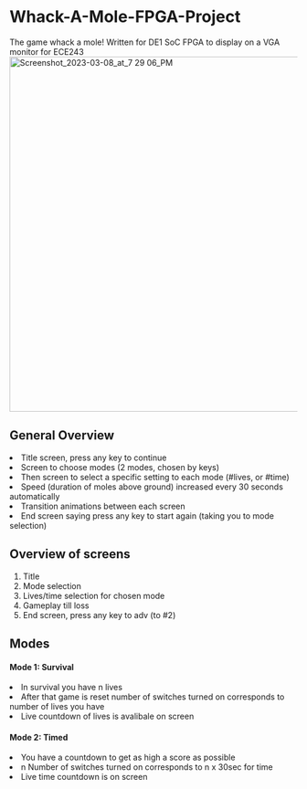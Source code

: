 # Whack-A-Mole-FPGA-Project
The game whack a mole! Written for DE1 SoC FPGA to display on a VGA monitor for ECE243
<img width="622" alt="Screenshot_2023-03-08_at_7 29 06_PM" src="https://user-images.githubusercontent.com/96932850/229607133-af9201d4-a7fd-4f2e-b598-d5f256251e33.png">
<h2>General Overview</h2>
<li>Title screen, press any key to continue</li>
<li>Screen to choose modes (2 modes, chosen by keys)</li>
<li>Then screen to select a specific setting to each mode (#lives, or #time)</li>
<li>Speed (duration of moles above ground) increased every 30 seconds automatically</li>
<li>Transition animations between each screen</li>
<li>End screen saying press any key to start again (taking you to mode selection)</li>
<h2>Overview of screens</h2>
<ol>
    <li> Title </li>
    <li> Mode selection </li>
    <li> Lives/time selection for chosen mode</li>
    <li> Gameplay till loss</li>
    <li> End screen, press any key to adv (to #2)</li>
</ol>
<h2>Modes</h2>
<h4>Mode 1: Survival</h4>
<li>In survival you have n lives</li> 
<li>After that game is reset number of switches turned on corresponds to number of lives you have</li>
<li>Live countdown of lives is avalibale on screen</li>
<h4>Mode 2: Timed</h4> 
<li>You have a countdown to get as high a score as possible</li>
<li>n Number of switches turned on corresponds to n x 30sec for time</li>
<li>Live time countdown is on screen</li>
